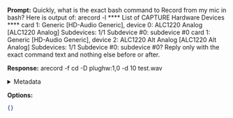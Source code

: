 **Prompt:**
Quickly, what is the exact bash command to Record from my mic in bash? Here is output of: arecord -l
**** List of CAPTURE Hardware Devices ****
card 1: Generic [HD-Audio Generic], device 0: ALC1220 Analog [ALC1220 Analog]
  Subdevices: 1/1
  Subdevice #0: subdevice #0
card 1: Generic [HD-Audio Generic], device 2: ALC1220 Alt Analog [ALC1220 Alt Analog]
  Subdevices: 1/1
  Subdevice #0: subdevice #0?
Reply only with the exact command text and nothing else before or after.

**Response:**
arecord -f cd -D plughw:1,0 -d 10 test.wav

<details><summary>Metadata</summary>

- Duration: 1229 ms
- Datetime: 2023-07-13T17:25:02.253760
- Model: gpt-3.5-turbo-0613

</details>

**Options:**
```json
{}
```

